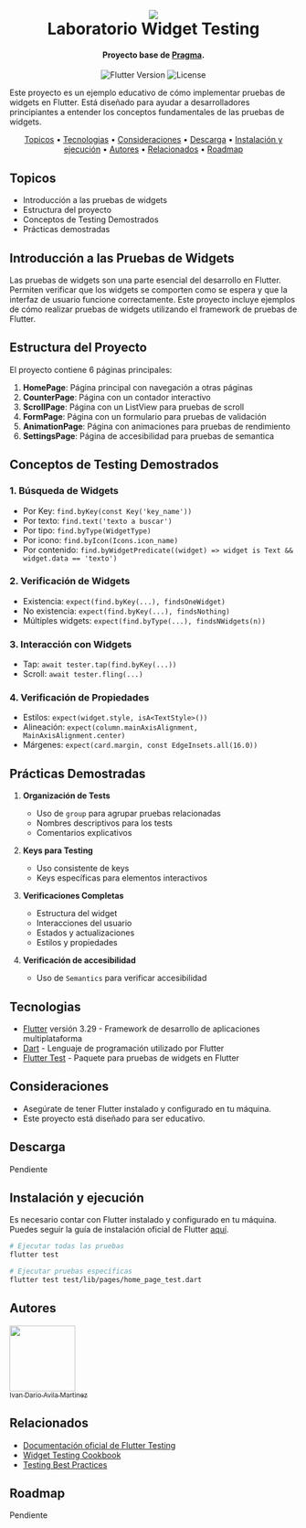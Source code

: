 <h1 align="center">
  <br>
  <a href="http://www.amitmerchant.com/electron-markdownify"><img src="https://f.hubspotusercontent20.net/hubfs/2829524/Copia%20de%20LOGOTIPO_original-2.png"></a>
  <br>
  Laboratorio Widget Testing
  <br>
</h1>

<h4 align="center">Proyecto base de <a href="https://github.com/karatelabs/karate" target="_blank">Pragma</a>.</h4>

<p align="center"> 
  <img alt="Flutter Version" src="https://img.shields.io/badge/Flutter-3.29+-blue.svg">
  <img alt="License" src="https://img.shields.io/badge/License-MIT-green.svg"> 
</p>

Este proyecto es un ejemplo educativo de cómo implementar pruebas de widgets en Flutter. Está diseñado para ayudar a desarrolladores principiantes a entender los conceptos fundamentales de las pruebas de widgets.

<p align="center">
  <a href="#topicos">Topicos</a> •
  <a href="#tecnologias">Tecnologias</a> •
  <a href="#consideraciones">Consideraciones</a> •
  <a href="#descarga">Descarga</a> •
  <a href="#instalación-y-ejecución">Instalación y ejecución</a> •
  <a href="#autores">Autores</a> •
  <a href="#relacionados">Relacionados</a> •
  <a href="#roadmap">Roadmap</a>
</p>

## Topicos
- Introducción a las pruebas de widgets
- Estructura del proyecto
- Conceptos de Testing Demostrados
- Prácticas demostradas

## Introducción a las Pruebas de Widgets
Las pruebas de widgets son una parte esencial del desarrollo en Flutter. Permiten verificar que los widgets se comporten como se espera y que la interfaz de usuario funcione correctamente. Este proyecto incluye ejemplos de cómo realizar pruebas de widgets utilizando el framework de pruebas de Flutter.

## Estructura del Proyecto

El proyecto contiene 6 páginas principales:

1. **HomePage**: Página principal con navegación a otras páginas
2. **CounterPage**: Página con un contador interactivo
3. **ScrollPage**: Página con un ListView para pruebas de scroll
4. **FormPage**: Página con un formulario para pruebas de validación
5. **AnimationPage**: Página con animaciones para pruebas de rendimiento
6. **SettingsPage**: Página de accesibilidad para pruebas de semantica

## Conceptos de Testing Demostrados

### 1. Búsqueda de Widgets
- Por Key: `find.byKey(const Key('key_name'))`
- Por texto: `find.text('texto a buscar')`
- Por tipo: `find.byType(WidgetType)`
- Por icono: `find.byIcon(Icons.icon_name)`
- Por contenido: `find.byWidgetPredicate((widget) => widget is Text && widget.data == 'texto')`

### 2. Verificación de Widgets
- Existencia: `expect(find.byKey(...), findsOneWidget)`
- No existencia: `expect(find.byKey(...), findsNothing)`
- Múltiples widgets: `expect(find.byType(...), findsNWidgets(n))`

### 3. Interacción con Widgets
- Tap: `await tester.tap(find.byKey(...))`
- Scroll: `await tester.fling(...)`

### 4. Verificación de Propiedades
- Estilos: `expect(widget.style, isA<TextStyle>())`
- Alineación: `expect(column.mainAxisAlignment, MainAxisAlignment.center)`
- Márgenes: `expect(card.margin, const EdgeInsets.all(16.0))`

## Prácticas Demostradas

1. **Organización de Tests**
   - Uso de `group` para agrupar pruebas relacionadas
   - Nombres descriptivos para los tests
   - Comentarios explicativos

2. **Keys para Testing**
   - Uso consistente de keys
   - Keys específicas para elementos interactivos

3. **Verificaciones Completas**
   - Estructura del widget
   - Interacciones del usuario
   - Estados y actualizaciones
   - Estilos y propiedades

4. **Verificación de accesibilidad**
   - Uso de `Semantics` para verificar accesibilidad

## Tecnologias
- [Flutter](https://flutter.dev/) versión 3.29 - Framework de desarrollo de aplicaciones multiplataforma
- [Dart](https://dart.dev/) - Lenguaje de programación utilizado por Flutter
- [Flutter Test](https://api.flutter.dev/flutter/flutter_test/) - Paquete para pruebas de widgets en Flutter

## Consideraciones
- Asegúrate de tener Flutter instalado y configurado en tu máquina.
- Este proyecto está diseñado para ser educativo.

## Descarga

Pendiente

## Instalación y ejecución

Es necesario contar con Flutter instalado y configurado en tu máquina. Puedes seguir la guía de instalación oficial de Flutter [aquí](https://flutter.dev/docs/get-started/install).

```bash
# Ejecutar todas las pruebas
flutter test

# Ejecutar pruebas específicas
flutter test test/lib/pages/home_page_test.dart
```

## Autores

[<img src="https://github.com/idamkiller.png" width=115><br><sub>Ivan Dario Avila Martinez</sub>](https://github.com/idamkiller)


## Relacionados
- [Documentación oficial de Flutter Testing](hhttps://docs.flutter.dev/testing/overview)
- [Widget Testing Cookbook](https://flutter.dev/docs/cookbook/testing/widget)
- [Testing Best Practices](https://flutter.dev/docs/testing/best-practices)

## Roadmap
Pendiente
